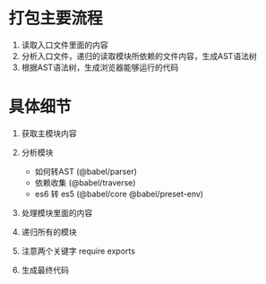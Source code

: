 # 打包主要流程

1. 读取入口文件里面的内容
2. 分析入口文件，递归的读取模块所依赖的文件内容，生成AST语法树
3. 根据AST语法树，生成浏览器能够运行的代码


# 具体细节

1. 获取主模块内容
2. 分析模块
   - 如何转AST (@babel/parser)
   - 依赖收集 (@babel/traverse)
   - es6 转 es5 (@babel/core  @babel/preset-env)

3. 处理模块里面的内容
4. 递归所有的模块
5. 注意两个关键字 require  exports
6. 生成最终代码